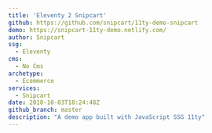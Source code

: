 ```yaml
---
title: 'Eleventy 2 Snipcart'
github: https://github.com/snipcart/11ty-demo-snipcart
demo: https://snipcart-11ty-demo.netlify.com/
author: Snipcart
ssg:
  - Eleventy
cms:
  - No Cms
archetype:
  - Ecommerce
services:
  - Snipcart
date: 2018-10-03T18:24:48Z
github_branch: master
description: "A demo app built with JavaScript SSG 11ty"
---
```

